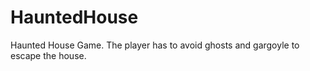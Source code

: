 # HauntedHouse
Haunted House Game. The player has to avoid ghosts and gargoyle to escape the house.

